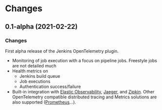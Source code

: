 # Changes

## 0.1-alpha (2021-02-22)

### Changes

First alpha release of the Jenkins OpenTelemetry plugin.

* Monitoring of job execution with a focus on pipeline jobs. Freestyle jobs are not detailed much
* Health metrics on
    * Jenkins build queue
    * Job executions
    * Authentication success/failure
* Built-in integration with [Elastic Observability](https://www.elastic.co/observability), [Jaeger](https://www.jaegertracing.io/), and [Zipkin](https://zipkin.io/).
  Other OpenTelemetry compatible distributed tracing and Metrics solutions are also supported ([Prometheus](https://prometheus.io/)...). 
